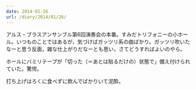 ```yaml
---
date: 2014-01-26
url: /diary/2014/01/26/
---
```


アルス・ブラスアンサンブル第6回演奏会の本番。すみだトリフォニーの小ホール。いつものことではあるが，気づけばガッツリ系の曲ばかり。ガッツリ吹いたなーと思う反面，雑な仕上がりだなーとも思い，さてどうすればよいのやら。

ホールにバミリテープが「切った（＝あとは貼るだけの）状態で」備え付けられていた。驚愕。

打ち上げはろくに食べずに飲んでばかりいて泥酔。